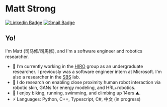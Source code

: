 # Matt Strong
[![Linkedin Badge](https://img.shields.io/badge/-matthewhstrong-blue?style=flat-square&logo=Linkedin&logoColor=white&link=https://www.linkedin.com/in/matthewhstrong/)](https://www.linkedin.com/in/matthewhstrong/)
[![Gmail Badge](https://img.shields.io/badge/-matthew.h.strong@gmail.com-c14438?style=flat-square&logo=Gmail&logoColor=white&link=mailto:matthew.h.strong@gmail.com)](mailto:matthew.h.strong@gmail.com)

## Yo!

I'm Matt (司马修/司馬修), and I'm a software engineer and robotics researcher.

- :robot: I’m currently working in the [HIRO](https://hiro-group.ronc.one) group as an undergraduate researcher. I previously was a software engineer intern at Microsoft. I'm also a researcher in the [SBS](https://www.colorado.edu/lab/sbs) lab.
- 🌱 I do research on enabling close proximity human robot interaction via robotic skin, GANs for energy modeling, and HRL+robotics.
- :runner: I enjoy biking, running, swimming, and climbing up 14ers :mountain:.
-  ⚡ Languages: Python, C++, Typescript, C#, 中文 (in progress)
